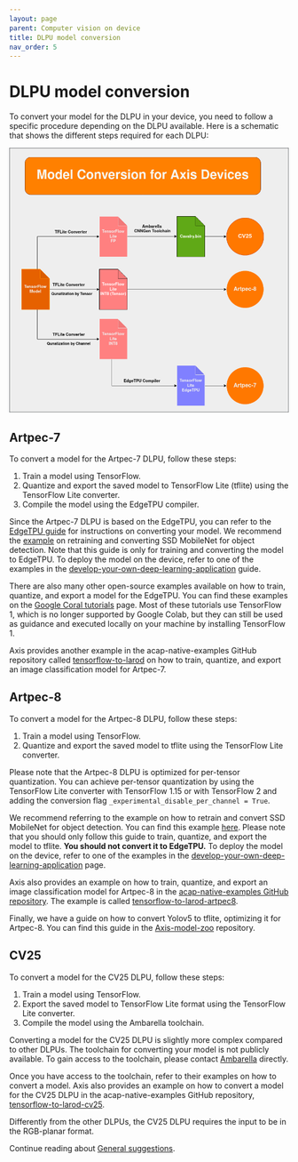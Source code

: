 ```yaml
---
layout: page
parent: Computer vision on device
title: DLPU model conversion
nav_order: 5
---
```


# DLPU model conversion

To convert your model for the DLPU in your device, you need to follow a specific procedure depending on the DLPU available. Here is a schematic that shows the different steps required for each DLPU:

![DLPU Conversion Schematic](../../assets/images/dlpu-conversion-schematic.png)

## Artpec-7

To convert a model for the Artpec-7 DLPU, follow these steps:

1. Train a model using TensorFlow.
2. Quantize and export the saved model to TensorFlow Lite (tflite) using the TensorFlow Lite converter.
3. Compile the model using the EdgeTPU compiler.

Since the Artpec-7 DLPU is based on the EdgeTPU, you can refer to the [EdgeTPU guide](https://coral.ai/docs/edgetpu/compiler/) for instructions on converting your model. We recommend the [example](https://coral.ai/docs/edgetpu/retrain-detection/#download-and-configure-the-training-data) on retraining and converting SSD MobileNet for object detection. Note that this guide is only for training and converting the model to EdgeTPU. To deploy the model on the device, refer to one of the examples in the [develop-your-own-deep-learning-application](./develop-your-own-deep-learning-application) guide.

There are also many other open-source examples available on how to train, quantize, and export a model for the EdgeTPU. You can find these examples on the [Google Coral tutorials](https://colab.research.google.com/github/google-coral/tutorials/) page. Most of these tutorials use TensorFlow 1, which is no longer supported by Google Colab, but they can still be used as guidance and executed locally on your machine by installing TensorFlow 1.

Axis provides another example in the acap-native-examples GitHub repository called [tensorflow-to-larod](https://github.com/AxisCommunications/acap-native-sdk-examples/tree/main/tensorflow-to-larod) on how to train, quantize, and export an image classification model for Artpec-7.

## Artpec-8

To convert a model for the Artpec-8 DLPU, follow these steps:

1. Train a model using TensorFlow.
2. Quantize and export the saved model to tflite using the TensorFlow Lite converter.

Please note that the Artpec-8 DLPU is optimized for per-tensor quantization. You can achieve per-tensor quantization by using the TensorFlow Lite converter with TensorFlow 1.15 or with TensorFlow 2 and adding the conversion flag `_experimental_disable_per_channel = True`.

We recommend referring to the example on how to retrain and convert SSD MobileNet for object detection. You can find this example [here](https://coral.ai/docs/edgetpu/retrain-detection/#download-and-configure-the-training-data). Please note that you should only follow this guide to train, quantize, and export the model to tflite. **You should not convert it to EdgeTPU.** To deploy the model on the device, refer to one of the examples in the [develop-your-own-deep-learning-application](./develop-your-own-deep-learning-application) page.

Axis also provides an example on how to train, quantize, and export an image classification model for Artpec-8 in the [acap-native-examples GitHub repository](https://github.com/AxisCommunications/acap-native-sdk-examples). The example is called [tensorflow-to-larod-artpec8](https://github.com/AxisCommunications/acap-native-sdk-examples/tree/main/tensorflow-to-larod-artpec8).

Finally, we have a guide on how to convert Yolov5 to tflite, optimizing it for Artpec-8. You can find this guide in the [Axis-model-zoo](https://github.com/AxisCommunications/axis-model-zoo/blob/main/docs/yolov5-on-artpec8.md) repository.

## CV25

To convert a model for the CV25 DLPU, follow these steps:

1. Train a model using TensorFlow.
2. Export the saved model to TensorFlow Lite format using the TensorFlow Lite converter.
3. Compile the model using the Ambarella toolchain.

Converting a model for the CV25 DLPU is slightly more complex compared to other DLPUs. The toolchain for converting your model is not publicly available. To gain access to the toolchain, please contact [Ambarella](https://customer.ambarella.com/ng/) directly.

Once you have access to the toolchain, refer to their examples on how to convert a model. Axis also provides an example on how to convert a model for the CV25 DLPU in the acap-native-examples GitHub repository, [tensorflow-to-larod-cv25](https://github.com/AxisCommunications/acap-native-sdk-examples/tree/main/tensorflow-to-larod-cv25).

Differently from the other DLPUs, the CV25 DLPU requires the input to be in the RGB-planar format.

Continue reading about [General suggestions](./general-suggestions).
